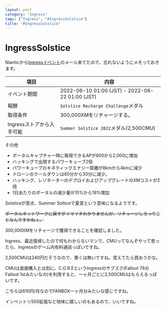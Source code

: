 ```yaml
---
layout: post
category: "Ingress"
tags: ["Ingress", "#IngressSolstice"]
title: "#IngressSolstice"
---
```


# IngressSolstice
Nianticから[Ingressイベント](https://ingress.com/news/summer-solstice-2022-na/?hl=ja)のメール来てたので、忘れないようにメモっておきます。

|項目|内容|
|---|---|
|イベント期間|2022-06-10 01:00 (JST) - 2022-06-22 01:00 (JST)|
|報酬|`Solstice Recharge Challenge`メダル|
|取得条件|300,000XMをリチャージする。|
|Ingressストアから入手可能|`Summer Solstice 2022`メダル(2,500CMU)|

その他
- ポータルキャプチャー時に取得できるAPが800から2,000に増加
- ハッキングで出現するパワーキューブ2倍
- パワーキューブのキネティックエナジー距離が8kmから4kmに減少
- ドローンのクールダウンは60分から30分に減少。
- ハッキング、レゾネーターのデプロイおよびアップグレードのXMコストが2倍
- 1日あたりのポータルの減少量が15%から19%増加

Solsticeが至点、Summer Solticeで夏至という意味になるようです。

~~ポータルネットワークに戻すがイマイチわかりませんが、リチャージしろってことなんですかねぇ。~~

300,000XMをリチャージで獲得できることを確認しました。

Ingress、最近復帰したので何もわからないマンで、CMUってなんぞやって思ったら、Ingressのゲーム内有料通貨っぽいですね。

2,500CMUは240円だそうなので、悪くは無いですね。覚えてたら買おうかな。

CMUは直接購入とは別に、C.O.R.EというIngressのサブスク(Fallout 76のFallout 1stみたいなの)を利用すると、一ヶ月ごとに2,500CMUはもらえるっぽいです。

こちらは610円/月なのでFANBOX一ヶ月分みたいな感じですね。

インベントリ500拡張など地味に嬉しいのもあるので、いいですね。